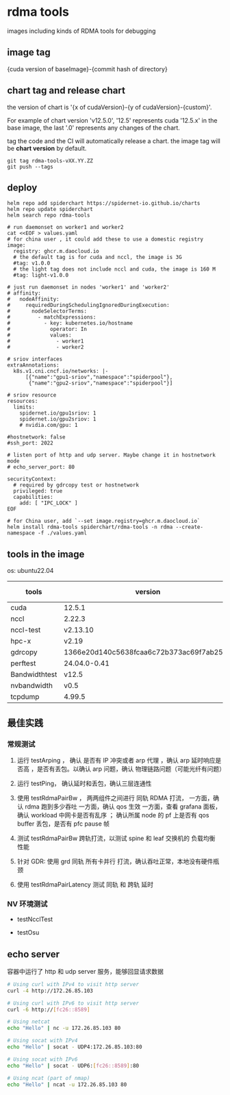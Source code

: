 # rdma tools

images including kinds of RDMA tools for debugging

## image tag

{cuda version of baseImage}-{commit hash of directory}

## chart tag and release chart

the version of chart is '{x of cudaVersion}-{y of cudaVersion}-{custom}'.

For example of chart version 'v12.5.0', '12.5' represents cuda '12.5.x' in the base image, the last '.0' represents any changes of the chart.

tag the code and the CI will automatically release a chart. the image tag will be **chart version** by default.

```shell
git tag rdma-tools-vXX.YY.ZZ 
git push --tags
```

## deploy

```shell
helm repo add spiderchart https://spidernet-io.github.io/charts
helm repo update spiderchart
helm search repo rdma-tools

# run daemonset on worker1 and worker2 
cat <<EOF > values.yaml
# for china user , it could add these to use a domestic registry
image:
  registry: ghcr.m.daocloud.io
  # the default tag is for cuda and nccl, the image is 3G
  #tag: v1.0.0
  # the light tag does not include nccl and cuda, the image is 160 M
  #tag: light-v1.0.0

# just run daemonset in nodes 'worker1' and 'worker2'
# affinity:
#   nodeAffinity:
#     requiredDuringSchedulingIgnoredDuringExecution:
#       nodeSelectorTerms:
#         - matchExpressions:
#           - key: kubernetes.io/hostname
#             operator: In
#             values:
#               - worker1
#               - worker2

# sriov interfaces
extraAnnotations:
  k8s.v1.cni.cncf.io/networks: |-
      [{"name":"gpu1-sriov","namespace":"spiderpool"},
       {"name":"gpu2-sriov","namespace":"spiderpool"}]

# sriov resource
resources:
  limits:
    spidernet.io/gpu1sriov: 1
    spidernet.io/gpu2sriov: 1
    # nvidia.com/gpu: 1

#hostnetwork: false
#ssh_port: 2022

# listen port of http and udp server. Maybe change it in hostnetwork mode
# echo_server_port: 80

securityContext:
  # required by gdrcopy test or hostnetwork
  privileged: true
  capabilities:
    add: [ "IPC_LOCK" ]
EOF

# for China user, add `--set image.registry=ghcr.m.daocloud.io`
helm install rdma-tools spiderchart/rdma-tools -n rdma --create-namespace -f ./values.yaml

```

## tools in the image

os: ubuntu22.04

| tools         | version                                  | updated time |
|---------------|------------------------------------------|--------------|
| cuda          | 12.5.1                                   | 2024.7.30    |
| nccl          | 2.22.3                                   | 2024.7.30    |
| nccl-test     | v2.13.10                                 | 2024.7.30    |
| hpc-x         | v2.19                                    | 2024.7.30    |
| gdrcopy       | 1366e20d140c5638fcaa6c72b373ac69f7ab2532 | 2024.7.30    |
| perftest      | 24.04.0-0.41                             | 2024.7.30    |
| Bandwidthtest | v12.5                                    | 2024.7.30    |
| nvbandwidth   | v0.5                                     | 2024.8.14    |
| tcpdump       | 4.99.5                                   | 2025.2.27    |

## 最佳实践

### 常规测试 

1. 运行 testArping ， 确认 是否有 IP 冲突或者 arp 代理 ，确认 arp 延时响应是否高 ，是否有丢包。以确认 arp 问题，确认 物理链路问题（可能光纤有问题）

2. 运行 testPing， 确认延时和丢包，确认三层连通性

3. 使用 testRdmaPairBw ， 两两组件之间进行 同轨 RDMA 打流，
   一方面，确认 rdma 跑到多少吞吐
   一方面，确认 qos 生效
   一方面，查看 grafana 面板， 确认 workload 中网卡是否有乱序 ； 确认所属 node 的 pf 上是否有 qos buffer 丢包，是否有 pfc pause 帧

4. 测试 testRdmaPairBw 跨轨打流，以测试 spine 和 leaf 交换机的 负载均衡 性能 

5. 针对 GDR: 使用 grd 同轨 所有卡并行 打流，确认吞吐正常，本地没有硬件瓶颈

6. 使用 testRdmaPairLatency 测试 同轨 和 跨轨 延时 

### NV 环境测试 

* testNcclTest

* testOsu

## echo server

容器中运行了 http 和 udp server 服务，能够回显请求数据

```bash
# Using curl with IPv4 to visit http server
curl -4 http://172.26.85.103

# Using curl with IPv6 to visit http server
curl -6 http://[fc26::8589]

```

```bash
# Using netcat
echo "Hello" | nc -u 172.26.85.103 80

# Using socat with IPv4
echo "Hello" | socat - UDP4:172.26.85.103:80

# Using socat with IPv6
echo "Hello" | socat - UDP6:[fc26::8589]:80

# Using ncat (part of nmap)
echo "Hello" | ncat -u 172.26.85.103 80
```

